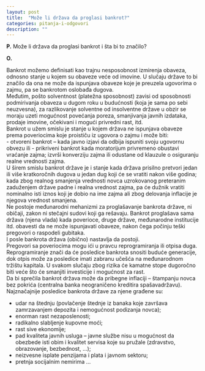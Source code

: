 ```yaml
---
layout: post
title:  "Može li država da proglasi bankrot?"
categories: pitanja-i-odgovori
description: ""
---
```


**P.**
Može li država da proglasi bankrot i šta bi to značilo?



**O.**


<div class="justify">
Bankrot možemo definisati kao trajnu nesposobnost izmirenja obaveza, odnosno stanje u kojem su obaveze veće od imovine. U slučaju države to bi značilo da ona ne može da ispunjava obaveze koje je preuzela ugovorima o zajmu, pa se bankrotom oslobađa dugova.<br/>
Međutim, pošto solventnost (platežna sposobnost) zavisi od sposobnosti podmirivanja obaveza u dugom roku u budućnosti (koja je sama po sebi neuzvesna), za razlikovanje solventne od insolventne države u obzir se moraju uzeti mogućnost povećanja poreza, smanjivanja javnih izdataka, prodaje imovine, očekivani i mogući privredni rast, itd.<br/>
Bankrot u užem smislu je stanje u kojem država ne ispunjava obaveze prema poveriocima koje proističu iz ugovora o zajmu i može biti:<br/>
-           otvoreni bankrot – kada javno izjavi da odbija ispuniti svoju ugovornu obvezu ili
-           prikriveni bankrot kada moratorijum privremeno obustavi vraćanje zajma; izvrši konverziju zajma ili odustane od klauzule o osiguranju realne vrednosti zajma.<br/>
U širem smislu bankrot države je i stanje kada država prisilno pretvori jedan ili više kratkoročnih dugova u jedan dug koji će se vratiti nakon više godina; kada zbog realnog smanjenja vrednosti novca uzrokovanog preteranim zaduženjem države padne i realna vrednost zajma, pa će dužnik vratiti  nominalno isti iznos koji je dobio na ime zajma ali zbog delovanja inflacije je njegova vrednost smanjena.<br/>
Ne postoje međunarodni mehanizmi za proglašavanje bankrota države, ni običaji, zakon ni stečajni sudovi koji ga rešavaju. Bankrot proglašava sama država (njena vlada) kada poverioce, druge države, međunarodne institucije itd. obavesti da ne može ispunjavati obaveze, nakon čega počinju teški pregovori o raspodeli gubitaka.<br/>
I posle bankrota država (obično) nastavlja da postoji.<br/>
Pregovori sa poveriocima mogu ići u pravcu reprogramiranja ili otpisa duga. Reprogramiranje znači da će posledice bankrota snositi buduće generacije, dok otpis može za posledice imati zabranu učešća na međunarodnom tržištu kapitala. U svakom slučaju zbog rizika će kamatne stope dugoročno biti veće što će smanjiti investicije i mogućnost za rast.<br/>
Da bi sprečila bankrot država može da pribegne inflaciji – štampanju novca bez pokrića (centralna banka neograničeno kreditira  spašavadržavu).<br/>
Najznačajnije posledice bankrota države za njene građene su:<br/>
<ul>
<li>udar na štednju (povlačenje štednje iz banaka koje završava zamrzavanjem depozita i nemogućnost podizanja novca);</li>
<li>enorman rast nezaposlenosti;</li>
<li>radikalno slabljenje kupovne moći;</li>
<li>rast sive ekonomije;</li>
<li>pad kvaliteta javnih usluga – javne službe nisu u mogućnost da obezbede isti obim i kvalitet servisa koje su pružale (zdravstvo, obrazovanje, bezbednost, …);</li>
<li>neizvesne isplate penzijama i plata i javnom sektoru;</li>
<li>pretnja socijalnim nemirima …</li>
</ul>
</div>